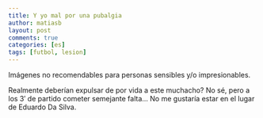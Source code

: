```yaml
---
title: Y yo mal por una pubalgia
author: matiasb
layout: post
comments: true
categories: [es]
tags: [futbol, lesion]
---
```


Imágenes no recomendables para personas sensibles y/o impresionables.

Realmente deberían expulsar de por vida a este muchacho? No sé, pero a los 3&#8242; de partido cometer semejante falta&#8230; No me gustaría estar en el lugar de Eduardo Da Silva.